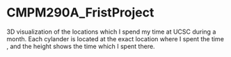 # CMPM290A_FristProject
3D visualization of the locations which I spend my time at UCSC during a month. Each cylander is located at the exact location where I spent the time , and the height shows the time which I spent there.
